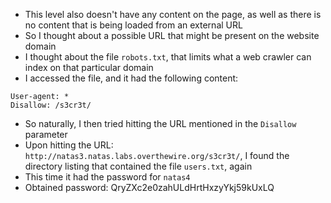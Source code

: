 - This level also doesn't have any content on the page, as well as there is no content that is being loaded from an external URL
- So I thought about a possible URL that might be present on the website domain
- I thought about the file ```robots.txt```, that limits what a web crawler can index on that particular domain
- I accessed the file, and it had the following content:
```text
User-agent: *
Disallow: /s3cr3t/
```
- So naturally, I then tried hitting the URL mentioned in the ```Disallow``` parameter
- Upon hitting the URL: ```http://natas3.natas.labs.overthewire.org/s3cr3t/```, I found the directory listing that contained the file ```users.txt```, again
- This time it had the password for ```natas4```
- Obtained password: QryZXc2e0zahULdHrtHxzyYkj59kUxLQ
